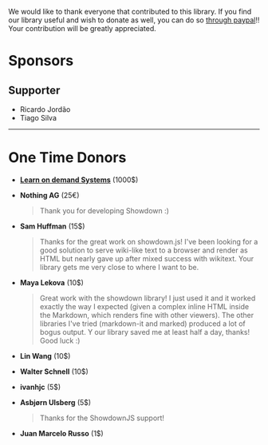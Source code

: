 We would like to thank everyone that contributed to this library. If you find our library useful and wish to donate as well, you can do so [through paypal](https://www.paypal.me/tiviesantos)!! Your contribution will be greatly appreciated.

# Sponsors

## Supporter
 - Ricardo Jordão
 - Tiago Silva

---

# One Time Donors

- [**Learn on demand Systems**](http://www.learnondemandsystems.com/) (1000$)

- **Nothing AG** (25€)

    > Thank you for developing Showdown :)

- **Sam Huffman** (15$)

    > Thanks for the great work on showdown.js! I've been looking for a good solution to serve wiki-like text to a browser and render as
    HTML but nearly gave up after mixed success with wikitext. Your library gets me very close to where I want to be.

- **Maya Lekova** (10$)

    > Great work with the showdown library! I just used it and it worked exactly the way I expected 
      (given a complex inline HTML inside the Markdown, which renders fine with other viewers). 
      The other libraries I've tried (markdown-it and marked) produced a lot of bogus output. Y
      our library saved me at least half a day, thanks! Good luck :)

- **Lin Wang** (10$)

- **Walter Schnell** (10$)

- **ivanhjc** (5$)

- **Asbjørn Ulsberg** (5$)

    > Thanks for the ShowdownJS support!

- **Juan Marcelo Russo** (1$)
